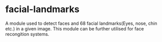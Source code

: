 # facial-landmarks
A module used to detect faces and 68 facial landmarks(Eyes, nose, chin etc.) in a given image.
This module can be further utilised for face recongition systems.
